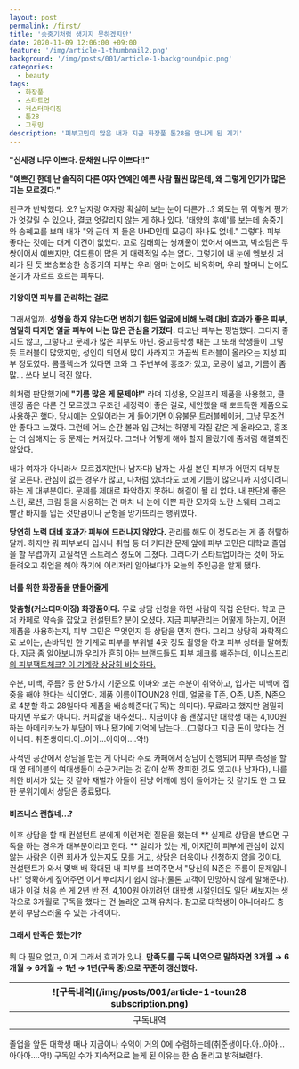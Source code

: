 ```yaml
---
layout: post
permalink: /first/
title: '송중기처럼 생기지 못하겠지만'
date: 2020-11-09 12:06:00 +09:00
feature: '/img/article-1-thumbnail2.png'
background: '/img/posts/001/article-1-backgroundpic.png'
categories:
  - beauty
tags:
  - 화장품
  - 스타트업
  - 커스터마이징
  - 톤28
  - 그루밍
description: '피부고민이 많은 내가 지금 화장품 톤28을 만나게 된 계기'
---
```


**"신세경 너무 이쁘다. 문채원 너무 이쁘다!!"**

**"예쁘긴 한데 난 솔직히 다른 여자 연예인 예쁜 사람 훨씬 많은데, 왜 그렇게 인기가 많은지는 모르겠다."**


친구가 반박했다. 오? 남자랑 여자랑 확실히 보는 눈이 다른가...? 외모는 뭐 이렇게 평가가 엇갈릴 수 있으나, 결코 엇갈리지 않는 게 하나 있다. '태양의 후예'를 보는데 송중기와 송혜교를 보며 내가 "와 근데 저 둘은 UHD인데 모공이 하나도 없네." 그렇다. 피부 좋다는 것에는 대게 이견이 없었다. 고로 김태희는 쌍꺼풀이 있어서 예쁘고, 박소담은 무쌍이어서 예쁘지만, 여드름이 많은 게 매력적일 수는 없다. 그렇기에 내 눈에 엠보싱 처리가 된 듯 뽀송뽀송한 송중기의 피부는 우리 엄마 눈에도 비옥하며, 우리 할머니 눈에도 윤기가 자르르 흐르는 피부다.


#### 기왕이면 피부를 관리하는 걸로
 그래서일까. **성형을 하지 않는다면 변하기 힘든 얼굴에 비해 노력 대비 효과가 좋은 피부, 엄밀히 따지면 얼굴 피부에 나는 많은 관심을 가졌다.** 타고난 피부는 평범했다. 그다지 좋지도 않고, 그렇다고 문제가 많은 피부도 아닌. 중고등학생 때는 그 또래 학생들이 그렇듯 트러블이 많았지만, 성인이 되면서 많이 사라지고 가끔씩 트러블이 올라오는 지성 피부 정도였다. 콤플렉스가 있다면 코와 그 주변부에 홍조가 있고, 모공이 넓고, 기름이 좀 많… 쓰다 보니 적진 않다.

 위처럼 판단했기에 **"기름 많은 게 문제야!"** 라며 지성용, 오일프리 제품을 사용했고, 클렌징 폼은 다른 건 모르겠고 무조건 세정력이 좋은 걸로, 세안했을 때 뽀드득한 제품으로 사용하곤 했다. 당시에는 오일이라는 게 들어가면 이유불문 트러블메이커, 그냥 무조건 안 좋다고 느꼈다. 그런데 어느 순간 볼과 입 근처는 허옇게 각질 같은 게 올라오고, 홍조는 더 심해지는 등 문제는 커져갔다. 그러나 어떻게 해야 할지 몰랐기에 좀처럼 해결되진 않았다.

 내가 여자가 아니라서 모르겠지만(나 남자다) 남자는 사실 본인 피부가 어떤지 대부분 잘 모른다. 관심이 없는 경우가 많고, 나처럼 있더라도 코에 기름이 많으니까 지성이려니 하는 게 대부분이다. 문제를 제대로 파악하지 못하니 해결이 될 리 없다. 내 판단에 좋은 스킨, 로션, 크림 등을 사용하는 건 마치 내 눈에 이쁜 파란 모자와 노란 스웨터 그리고 빨간 바지를 입는 것만큼이나 균형을 망가뜨리는 행위였다.

 **당연히 노력 대비 효과가 피부에 드러나지 않았다.** 관리를 해도 이 정도라는 게 좀 허탈하달까. 하지만 뭐 피부보다 입시나 취업 등 더 커다란 문제 앞에 피부 고민은 대학교 졸업을 할 무렵까지 고질적인 스트레스 정도에 그쳤다. 그러다가 스타트업이라는 것이 하도 들려오고 취업을 해야 하기에 이리저리 알아보다가 오늘의 주인공을 알게 됐다.


#### 너를 위한 화장품을 만들어줄게
 **맞춤형(커스터마이징) 화장품이다.** 무료 상담 신청을 하면 사람이 직접 온단다. 학교 근처 카페로 약속을 잡았고 컨설턴트? 분이 오셨다. 지금 피부관리는 어떻게 하는지, 어떤 제품을 사용하는지, 피부 고민은 무엇인지 등 상담을 먼저 한다. 그리고 상당히 과학적으로 보이는, 손바닥만 한 기계로 피부를 부위별 4곳 정도 촬영을 하고 피부 상태를 말해줬다. 지금 좀 알아보니까 우리가 흔히 아는 브랜드들도 피부 체크를 해주는데, [이니스프리의 피부팩트체크? 이 기계랑 상당히 비슷하다.](https://m.thesingle.co.kr/SinglesMobile/mobileweb/news_content/detail_news_content.do?fmc_no=599675&fsmc_no=599686&nc_no=708203&fsmc_nm=skincare)

 수분, 미백, 주름? 등 한 5가지 기준으로 이마와 코는 수분이 취약하고, 입가는 미백에 집중을 해야 한다는 식이었다. 제품 이름이TOUN28 인데, 얼굴을 T존, O존, U존, N존으로 4분할 하고 28일마다 제품을 배송해준다(구독)는 의미다). 무료라고 했지만 엄밀히 따지면 무료가 아니다. 커피값을 내주셨다.. 지금이야 좀 괜찮지만 대학생 때는 4,100원 하는 아메리카노가 부담이 꽤나 됐기에 기억에 남는다...(그렇다고 지금 돈이 많다는 건 아니다. 취준생이다.아..아아...아아아....악!)

 사적인 공간에서 상담을 받는 게 아니라 주로 카페에서 상담이 진행되어 피부 측정을 할 때 옆 테이블의 여대생들이 수군거리는 것 같아 살짝 창피한 것도 있고(나 남자다), 나를 위한 비서가 있는 것 같아 재벌가 아들이 된냥 어깨에 힘이 들어가는 것 같기도 한 그 묘한 분위기에서 상담은 종료됐다.


#### 비즈니스 괜찮네…?
 이후 상담을 할 때 컨설턴트 분에게 이런저런 질문을 했는데 ** 실제로 상담을 받으면 구독을 하는 경우가 대부분이라고 한다. ** 일리가 있는 게, 어지간히 피부에 관심이 있지 않는 사람은 이런 회사가 있는지도 모를 거고, 상담은 더욱이나 신청하지 않을 것이다. 컨설턴트가 와서 몇백 배 확대된 내 피부를 보여주면서 "당신의 N존은 주름이 문제입니다!" 명확하게 짚어주면 이거 뿌리치기 쉽지 않다(물론 고객이 민망하지 않게 말해준다). 내가 이걸 처음 쓴 게 2년 반 전, 4,100원 아끼려던 대학생 시절인데도 일단 써보자는 생각으로 3개월로 구독을 했다는 건 놀라운 고객 유치다. 참고로 대학생이 아니더라도 충분히 부담스러울 수 있는 가격이다.


#### 그래서 만족은 했는가?
 뭐 다 필요 없고, 이게 그래서 효과가 있나. **만족도를 구독 내역으로 말하자면 3개월 → 6개월 → 6개월 → 1년 → 1년(구독 중)으로 꾸준히 갱신했다.**

| ![구독내역](/img/posts/001/article-1-toun28 subscription.png) |
|:--:|
| 구독내역 |

 졸업을 앞둔 대학생 때나 지금이나 수익이 거의 0에 수렴하는데(취준생이다.아..아아...아아아....악!) 구독일 수가 지속적으로 늘게 된 이유는 한 숨 돌리고 밝혀보련다.
